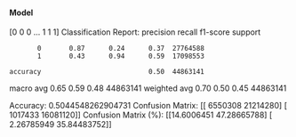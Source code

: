 #### Model
[0 0 0 ... 1 1 1]
Classification Report:
              precision    recall  f1-score   support

           0       0.87      0.24      0.37  27764588
           1       0.43      0.94      0.59  17098553

    accuracy                           0.50  44863141
   macro avg       0.65      0.59      0.48  44863141
weighted avg       0.70      0.50      0.45  44863141

Accuracy: 0.5044548262904731
Confusion Matrix:
[[ 6550308 21214280]
 [ 1017433 16081120]]
Confusion Matrix (%):
[[14.6006451  47.28665788]
 [ 2.26785949 35.84483752]]
